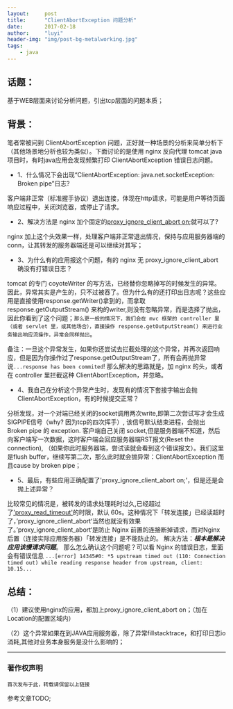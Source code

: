 ```yaml
---
layout:     post
title:      "ClientAbortException 问题分析"
date:       2017-02-18
author:     "luyi"
header-img: "img/post-bg-metalworking.jpg"
tags:
    - java
---
```


## 话题：

基于WEB层面来讨论分析问题，引出tcp层面的问题本质；

## 背景：

笔者常被问到 ClientAbortException 问题，正好就一种场景的分析来简单分析下（其他场景地分析也较为类似）。下面讨论的是使用 nginx 反向代理 tomcat java项目时，有时java应用会发现频繁打印  ClientAbortException 错误日志问题。

- 1、什么情况下会出现“ClientAbortException:  java.net.socketException:  Broken pipe”日志?

客户端非正常（标准握手协议）退出连接，体现在http请求，可能是用户等待页面响应过程中，关闭浏览器，或停止了请求。

- 2、解决方法是 nginx 加个固定的[proxy_ignore_client_abort on;](http://nginx.org/en/docs/http/ngx_http_proxy_module.html#proxy_ignore_client_abort)就可以了?

nginx 加上这个头效果一样，处理客户端非正常退出情况，保持与应用服务器端的conn，让其转发的服务器端还是可以继续对其写；

- 3、为什么有的应用报这个问题，有的 nginx 无 proxy_ignore_client_abort 确没有打错误日志？

tomcat 的专门 coyoteWriter 的写方法，已经替你忽略掉写的时候发生的异常。因此，异常其实是产生的，只不过被吞了。但为什么有的还打印出日志呢？这些应用是直接使用response.getWriter()拿到的，而拿取 response.getOutputStream() 来构的writer,则没有忽略异常，而是选择了抛出，因此你看到了这个问题；`那么更一般的情况下，我们会在 mvc 框架的 controller 里（或者 servlet 里，或其他场合），直接操作 response.getOutputStream() 来进行业务输出响应流操作，异常会同样抛出`。

备注：一旦这个异常发生，如果你还尝试去拦截处理的这个异常，并再次返回响应，但是因为你操作过了response.getOutputStream了，所有会再抛异常说`...response has been commited`! 那么解决的思路就是，加 nginx 的头，或者在 controller 里拦截这种 ClientAbortException，并忽略。

- 4、我自己在分析这个异常产生时，发现有的情况下套接字输出会抛ClientAbortException，有的时候提交正常？

分析发现，对一个对端已经关闭的socket调用两次write,即第二次尝试写才会生成SIGPIPE信号（why? 因为tcp的四次挥手）, 该信号默认结束进程，会抛出 Broken pipe 的 exception.  客户端自己关闭 socket,但是服务器端不知道，然后向客户端写一次数据，这时客户端会回应服务器端RST报文(Reset the connection), （如果你此时服务器端，尝试读就会看到这个错误报文）。我们这里是flush buffer，继续写第二次，那么此时就会抛异常：ClientAbortException 而且cause by broken pipe；

- 5、最后，有些应用正确配置了'proxy_ignore_client_abort on;'，但是还是会抛上述异常？

比较常见的情况是，被转发的请求处理耗时过久,已经超过了['proxy_read_timeout'](http://nginx.org/en/docs/http/ngx_http_proxy_module.html#proxy_read_timeout)的时限，默认 60s。这种情况下「转发连接」已经读超时了，’proxy_ignore_client_abort‘当然也就没有效果了。’proxy_ignore_client_abort‘是防止 Nginx 前置的连接断掉请求，而对Nginx 后置（连接实际应用服务器）「转发连接」是不能防止的。 解决方法：***根本是解决应用该慢请求问题***。
         那么怎么确认这个问题呢？可以看 Nginx 的错误日志，里面会有错误信息
`...[error] 14345#0: *5 upstream timed out (110: Connection timed out) while reading response header from upstream, client: 10.15...`

## 总结：

（1）建议使用nginx的应用，都加上proxy_ignore_client_abort on；（加在Location的配置区域内）

（2）这个异常如果在到JAVA应用服务器，除了异常fillstacktrace，和打印日志io消耗,其他对业务本身服务是没什么影响的；

---

### 著作权声明

`首次发布于此，转载请保留以上链接`

参考文章TODO;
